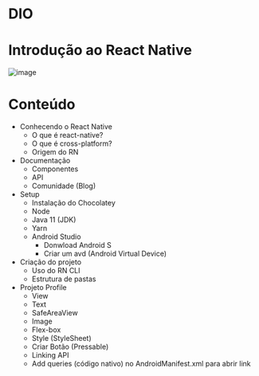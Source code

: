 # DIO
# Introdução ao React Native

![image](https://user-images.githubusercontent.com/81321335/169599062-75168508-94a4-4cf1-9bb5-882a05f20a6c.png)

# Conteúdo
- Conhecendo o React Native
  - O que é react-native?
  - O que é cross-platform?
  - Origem do RN
- Documentação
  - Componentes
  - API
  - Comunidade (Blog)
- Setup
  - Instalação do Chocolatey
  - Node
  - Java 11 (JDK)
  - Yarn
  - Android Studio
    - Donwload Android S
    - Criar um avd (Android Virtual Device)
- Criação do projeto
  - Uso do RN CLI
  - Estrutura de pastas
- Projeto Profile
  - View
  - Text
  - SafeAreaView
  - Image
  - Flex-box
  - Style (StyleSheet)
  - Criar Botão (Pressable)
  - Linking API
  - Add queries (código nativo) no AndroidManifest.xml para abrir link
